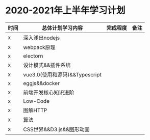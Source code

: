 #  2020-2021年上半年学习计划

时间 | 总体计划学习内容 | 完成程度 | 备注
---|---|---|---
x | 深入浅出nodejs |  
x | webpack原理 |
x | electorn |
x | 设计模式&&插件系统 |
x | vue3.0(使用和源码)&&Typescript |
x | eggjs&&docker |
x | 前端开发核心知识进阶 |
x | Low-Code| 
x | 图解HTTP| 
x | 算法| 
x | CSS世界&&D3.js&&图形动画| 